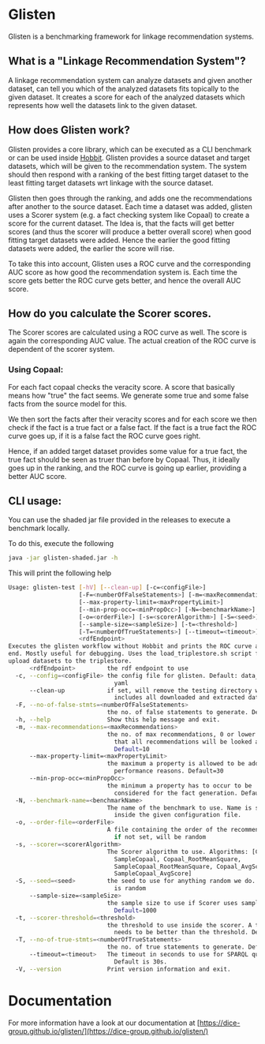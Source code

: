 # Glisten

Glisten is a benchmarking framework for linkage recommendation systems. 


## What is a "Linkage Recommendation System"?

A linkage recommendation system can analyze datasets and given another dataset, can tell you which of the analyzed datasets fits topically to the given dataset.
It creates a score for each of the analyzed datasets which represents how well the datasets link to the given dataset.

## How does Glisten work?

Glisten provides a core library, which can be executed as a CLI benchmark or can be used inside [Hobbit](https://project-hobbit.eu).
Glisten provides a source dataset and target datasets, which will be given to the recommendation system. 
The system should then respond with a ranking of the best fitting target dataset to the least fitting target datasets wrt linkage with the source dataset.

Glisten then goes through the ranking, and adds one the recommendations after another to the source dataset.
Each time a dataset was added, glisten uses a Scorer system (e.g. a fact checking system like Copaal) to create a score for the current dataset. 
The Idea is, that the facts will get better scores (and thus the scorer will produce a better overall score) when good fitting target datasets were added.
Hence the earlier the good fitting datasets were added, the earlier the score will rise.

To take this into account, Glisten uses a ROC curve and the corresponding AUC score as how good the recommendation system is. 
Each time the score gets better the ROC curve gets better, and hence the overall AUC score. 

## How do you calculate the Scorer scores.

The Scorer scores are calculated using a ROC curve as well. The score is again the corresponding AUC value.
The actual creation of the ROC curve is dependent of the scorer system.

### Using Copaal:

For each fact copaal checks the veracity score. A score that basically means how "true" the fact seems. 
We generate some true and some false facts from the source model for this.

We then sort the facts after their veracity scores and for each score we then check if the fact is a true fact or a false fact.
If the fact is a true fact the ROC curve goes up, if it is a false fact the ROC curve goes right. 

Hence, if an added target dataset provides some value for a true fact, the true fact should be seen as truer than before by Copaal. 
Thus, it ideally goes up in the ranking, and the ROC curve is going up earlier, providing a better AUC score.

## CLI usage:

You can use the shaded jar file provided in the releases to execute a benchmark locally.

To do this, execute the following

```bash
java -jar glisten-shaded.jar -h 
```

This will print the following help

```bash
Usage: glisten-test [-hV] [--clean-up] [-c=<configFile>]
                    [-F=<numberOfFalseStatements>] [-m=<maxRecommendations>]
                    [--max-property-limit=<maxPropertyLimit>]
                    [--min-prop-occ=<minPropOcc>] [-N=<benchmarkName>]
                    [-o=<orderFile>] [-s=<scorerAlgorithm>] [-S=<seed>]
                    [--sample-size=<sampleSize>] [-t=<threshold>]
                    [-T=<numberOfTrueStatements>] [--timeout=<timeout>]
                    <rdfEndpoint>
Executes the glisten workflow without Hobbit and prints the ROC curve at the
end. Mostly useful for debugging. Uses the load_triplestore.sh script file to
upload datasets to the triplestore.
      <rdfEndpoint>         the rdf endpoint to use
  -c, --config=<configFile> the config file for glisten. Default: data_config.
                              yaml
      --clean-up            if set, will remove the testing directory which
                              includes all downloaded and extracted datasets.
  -F, --no-of-false-stmts=<numberOfFalseStatements>
                            the no. of false statements to generate. Default=5
  -h, --help                Show this help message and exit.
  -m, --max-recommendations=<maxRecommendations>
                            the no. of max recommendations, 0 or lower means
                              that all recommendations will be looked at.
                              Default=10
      --max-property-limit=<maxPropertyLimit>
                            the maximum a property is allowed to be added for
                              performance reasons. Default=30
      --min-prop-occ=<minPropOcc>
                            the minimum a property has to occur to be
                              considered for the fact generation. Default=10
  -N, --benchmark-name=<benchmarkName>
                            The name of the benchmark to use. Name is specified
                              inside the given configuration file.
  -o, --order-file=<orderFile>
                            A file containing the order of the recommendations,
                              if not set, will be random
  -s, --scorer=<scorerAlgorithm>
                            The Scorer algorithm to use. Algorithms: [Copaal,
                              SampleCopaal, Copaal_RootMeanSquare,
                              SampleCopaal_RootMeanSquare, Copaal_AvgScore,
                              SampleCopaal_AvgScore]
  -S, --seed=<seed>         the seed to use for anything random we do. Default
                              is random
      --sample-size=<sampleSize>
                            the sample size to use if Scorer uses samples.
                              Default=1000
  -t, --scorer-threshold=<threshold>
                            the threshold to use inside the scorer. A true fact
                              needs to be better than the threshold. Default=0.0
  -T, --no-of-true-stmts=<numberOfTrueStatements>
                            the no. of true statements to generate. Default=5
      --timeout=<timeout>   The timeout in seconds to use for SPARQL queries.
                              Default is 30s.
  -V, --version             Print version information and exit.

```


# Documentation

For more information have a look at our documentation at [https://dice-group.github.io/glisten/](https://dice-group.github.io/glisten/)
